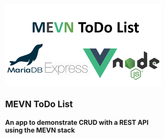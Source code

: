 ![MEVN ToDo List](https://raw.githubusercontent.com/rpotter9/assets/master/mevn-todo-list/mevn.png)

# MEVN ToDo List

## An app to demonstrate CRUD with a REST API using the MEVN stack